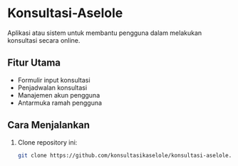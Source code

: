 # Konsultasi-Aselole

Aplikasi atau sistem untuk membantu pengguna dalam melakukan konsultasi secara online.

## Fitur Utama
- Formulir input konsultasi
- Penjadwalan konsultasi
- Manajemen akun pengguna
- Antarmuka ramah pengguna

## Cara Menjalankan
1. Clone repository ini:
   ```bash
   git clone https://github.com/konsultasikaselole/konsultasi-aselole.git
